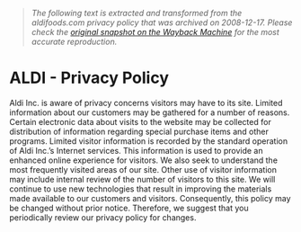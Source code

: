 > *The following text is extracted and transformed from the aldifoods.com privacy policy that was archived on 2008-12-17. Please check the [original snapshot on the Wayback Machine](https://web.archive.org/web/20081217061428id_/http%3A//www.aldifoods.com/us/html/privacy_policy_ENU_HTML.htm) for the most accurate reproduction.*

# ALDI - Privacy Policy

Aldi Inc. is aware of privacy concerns visitors may have to its site. Limited information about our customers may be gathered for a number of reasons. Certain electronic data about visits to the website may be collected for distribution of information regarding special purchase items and other programs. Limited visitor information is recorded by the standard operation of Aldi Inc.’s Internet services. This information is used to provide an enhanced online experience for visitors. We also seek to understand the most frequently visited areas of our site. Other use of visitor information may include internal review of the number of visitors to this site. We will continue to use new technologies that result in improving the materials made available to our customers and visitors. Consequently, this policy may be changed without prior notice. Therefore, we suggest that you periodically review our privacy policy for changes. 
